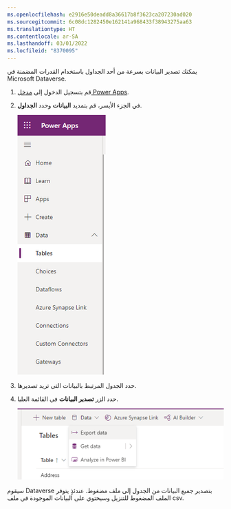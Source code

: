 ```yaml
---
ms.openlocfilehash: e2916e50deadd8a36617b8f3623ca207230ad020
ms.sourcegitcommit: 6c08dc1282450e162141a968433f38943275aa63
ms.translationtype: HT
ms.contentlocale: ar-SA
ms.lasthandoff: 03/01/2022
ms.locfileid: "8370095"
---
```

يمكنك تصدير البيانات بسرعة من أحد الجداول باستخدام القدرات المضمنة في Microsoft Dataverse. 

1.  قم بتسجيل الدخول إلى [مدخل Power Apps](https://make.powerapps.com/).

1.  في الجزء الأيسر، قم بتمديد **البيانات** وحدد **الجداول**.

    ![لقطة شاشة للتنقل مع توسيع البيانات وتحديد الجداول.](../media/tables.png)

1.  حدد الجدول المرتبط بالبيانات التي تريد تصديرها.

1.  حدد الزر **تصدير البيانات** في القائمة العليا.
    
    ![لقطة شاشة لقائمة البيانات مع تحديد بيانات التصدير.](../media/export-data.png)

سيقوم Dataverse بتصدير جميع البيانات من الجدول إلى ملف مضغوط. عندئذٍ يتوفر الملف المضغوط للتنزيل وسيحتوي على البيانات الموجودة في ملف csv.

